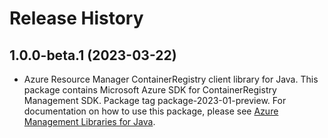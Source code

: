 # Release History

## 1.0.0-beta.1 (2023-03-22)

- Azure Resource Manager ContainerRegistry client library for Java. This package contains Microsoft Azure SDK for ContainerRegistry Management SDK.  Package tag package-2023-01-preview. For documentation on how to use this package, please see [Azure Management Libraries for Java](https://aka.ms/azsdk/java/mgmt).
